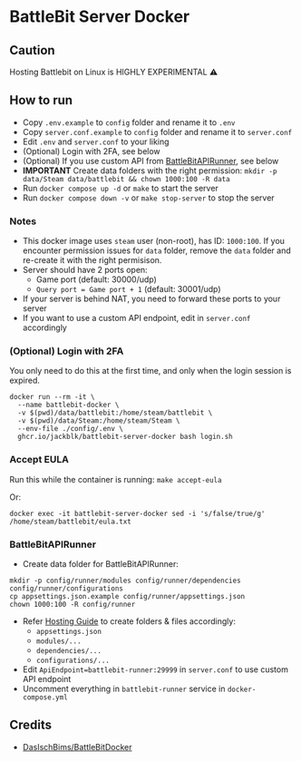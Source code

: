 # BattleBit Server Docker

## Caution

Hosting Battlebit on Linux is HIGHLY EXPERIMENTAL :warning:

## How to run

* Copy `.env.example` to `config` folder and rename it to `.env`
* Copy `server.conf.example` to `config` folder and rename it to `server.conf`
* Edit `.env` and `server.conf` to your liking
* (Optional) Login with 2FA, see below
* (Optional) If you use custom API from [BattleBitAPIRunner](https://github.com/BattleBit-Community-Servers/BattleBitAPIRunner), see below
* **IMPORTANT** Create data folders with the right permission: `mkdir -p data/Steam data/battlebit && chown 1000:100 -R data`
* Run `docker compose up -d` or `make` to start the server
* Run `docker compose down -v` or `make stop-server` to stop the server

### Notes

* This docker image uses `steam` user (non-root), has ID: `1000:100`. If you encounter permission issues for `data` folder,
remove the `data` folder and re-create it with the right permisison.
* Server should have 2 ports open:
  * Game port (default: 30000/udp)
  * `Query port = Game port + 1` (default: 30001/udp)
* If your server is behind NAT, you need to forward these ports to your server
* If you want to use a custom API endpoint, edit in `server.conf` accordingly

### (Optional) Login with 2FA

You only need to do this at the first time, and only when the login session is expired.

```shell
docker run --rm -it \
  --name battlebit-docker \
  -v $(pwd)/data/battlebit:/home/steam/battlebit \
  -v $(pwd)/data/Steam:/home/steam/Steam \
  --env-file ./config/.env \
  ghcr.io/jackblk/battlebit-server-docker bash login.sh
```

### Accept EULA

Run this while the container is running: `make accept-eula`

Or:

```shell
docker exec -it battlebit-server-docker sed -i 's/false/true/g' /home/steam/battlebit/eula.txt
```

### BattleBitAPIRunner

* Create data folder for BattleBitAPIRunner:

```
mkdir -p config/runner/modules config/runner/dependencies config/runner/configurations
cp appsettings.json.example config/runner/appsettings.json
chown 1000:100 -R config/runner
```

* Refer [Hosting Guide](https://github.com/BattleBit-Community-Servers/BattleBitAPIRunner/wiki/Hosting-Guide) to create folders & files accordingly:
  * `appsettings.json`
  * `modules/...`
  * `dependencies/...`
  * `configurations/...`
* Edit `ApiEndpoint=battlebit-runner:29999` in `server.conf` to use custom API endpoint
* Uncomment everything in `battlebit-runner` service in `docker-compose.yml`

## Credits

* [DasIschBims/BattleBitDocker](https://github.com/DasIschBims/BattleBitDocker)
